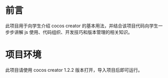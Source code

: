 # 前言

此项目用于向学生介绍 cocos creator 的基本用法，并结合该项目代码向学生一步步讲解 js 使用、代码组织、开发技巧和版本管理的相关知识。

# 项目环境

此项目请使用 cocos creator 1.2.2 版本打开，导入项目后即可运行。
